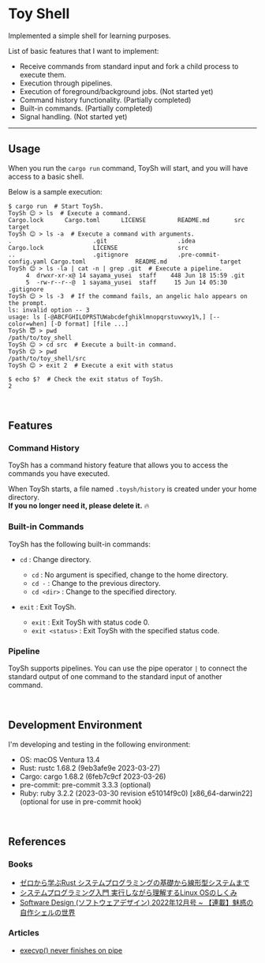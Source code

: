 # Toy Shell

Implemented a simple shell for learning purposes.

List of basic features that I want to implement:

- Receive commands from standard input and fork a child process to execute them.
- Execution through pipelines.
- Execution of foreground/background jobs. (Not started yet)
- Command history functionality. (Partially completed)
- Built-in commands. (Partially completed)
- Signal handling. (Not started yet)

---

## Usage

When you run the `cargo run` command, ToySh will start, and you will have access to a basic shell.

Below is a sample execution:

```shell
$ cargo run  # Start ToySh.
ToySh 😊 > ls  # Execute a command.
Cargo.lock      Cargo.toml      LICENSE         README.md       src             target
ToySh 😊 > ls -a  # Execute a command with arguments.
.                       .git                    .idea                   Cargo.lock              LICENSE                 src
..                      .gitignore              .pre-commit-config.yaml Cargo.toml              README.md               target
ToySh 😊 > ls -la | cat -n | grep .git  # Execute a pipeline.
     4  drwxr-xr-x@ 14 sayama_yusei  staff    448 Jun 18 15:59 .git
     5  -rw-r--r--@  1 sayama_yusei  staff     15 Jun 14 05:30 .gitignore
ToySh 😊 > ls -3  # If the command fails, an angelic halo appears on the prompt.
ls: invalid option -- 3
usage: ls [-@ABCFGHILOPRSTUWabcdefghiklmnopqrstuvwxy1%,] [--color=when] [-D format] [file ...]
ToySh 😇 > pwd
/path/to/toy_shell
ToySh 😊 > cd src  # Execute a built-in command.
ToySh 😊 > pwd
/path/to/toy_shell/src
ToySh 😊 > exit 2  # Execute a exit with status

$ echo $?  # Check the exit status of ToySh.
2
```

&nbsp;

## Features

### Command History

ToySh has a command history feature that allows you to access the commands you have executed.

When ToySh starts, a file named `.toysh/history` is created under your home directory.  
**If you no longer need it, please delete it.** 🔥

### Built-in Commands

ToySh has the following built-in commands:

- `cd` : Change directory.
    - `cd` : No argument is specified, change to the home directory.
    - `cd -` : Change to the previous directory.
    - `cd <dir>` : Change to the specified directory.

- `exit` : Exit ToySh.
    - `exit` : Exit ToySh with status code 0.
    - `exit <status>` : Exit ToySh with the specified status code.

### Pipeline

ToySh supports pipelines.
You can use the pipe operator `|` to connect the standard output of one command to the standard input of another
command.

&nbsp;

## Development Environment

I'm developing and testing in the following environment:

- OS: macOS Ventura 13.4
- Rust: rustc 1.68.2 (9eb3afe9e 2023-03-27)
- Cargo: cargo 1.68.2 (6feb7c9cf 2023-03-26)
- pre-commit: pre-commit 3.3.3 (optional)
- Ruby: ruby 3.2.2 (2023-03-30 revision e51014f9c0) [x86_64-darwin22] (optional for use in pre-commit hook)

&nbsp;

## References

### Books

- [ゼロから学ぶRust システムプログラミングの基礎から線形型システムまで](https://bookclub.kodansha.co.jp/product?item=0000371815)
- [システムプログラミング入門 実行しながら理解するLinux OSのしくみ](https://www.morikita.co.jp/books/mid/085551)
- [Software Design (ソフトウェアデザイン) 2022年12月号 ~ 【連載】魅惑の自作シェルの世界](https://www.fujisan.co.jp/product/1535/b/2323826/)

### Articles

- [execvp() never finishes on pipe](https://stackoverflow.com/questions/28228744/execvp-never-finishes-on-pipe)
